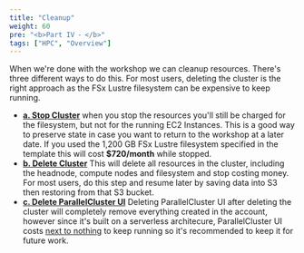 ```yaml
---
title: "Cleanup"
weight: 60
pre: "<b>Part IV ⁃ </b>"
tags: ["HPC", "Overview"]
---
```


When we're done with the workshop we can cleanup resources. There's three different ways to do this. For most users, deleting the cluster is the right approach as the FSx Lustre filesystem can be expensive to keep running.

* [**a. Stop Cluster**](/06-cleanup/01-stop-cluster.html) when you stop the resources you'll still be charged for the filesystem, but not for the running EC2 Instances. This is a good way to preserve state in case you want to return to the workshop at a later date. If you used the 1,200 GB FSx Lustre filesystem specified in the template this will cost **$720/month** while stopped.
* [**b. Delete Cluster**](/06-cleanup/02-delete-cluster.html) This will delete all resources in the cluster, including the headnode, compute nodes and filesystem and stop costing money. For most users, do this step and resume later by saving data into S3 then restoring from that S3 bucket.
* [**c. Delete ParallelCluster UI**](/06-cleanup/02-delete-pcm.html) Deleting ParallelCluster UI after deleting the cluster will completely remove everything created in the account, however since it's built on a serverless architecure, ParallelCluster UI costs [next to nothing](https://github.com/aws-samples/pcluster-manager/blob/main/README.md#costs) to keep running so it's recommended to keep it for future work.